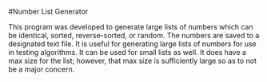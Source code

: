 #Number List Generator

This program was developed to generate large lists of numbers which can be identical, sorted, reverse-sorted, or random. 
The numbers are saved to a designated text file. It is useful for generating large lists of numbers for use 
in testing algorithms. It can be used for small lists as well. It does have a max size for the list; 
however, that max size is sufficiently large so as to not be a major concern.